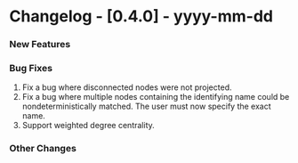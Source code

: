 # Changelog - [0.4.0] - yyyy-mm-dd

### New Features


### Bug Fixes
1. Fix a bug where disconnected nodes were not projected.
2. Fix a bug where multiple nodes containing the identifying name could be nondeterministically matched. The user must now specify the exact name.
3. Support weighted degree centrality.

### Other Changes

